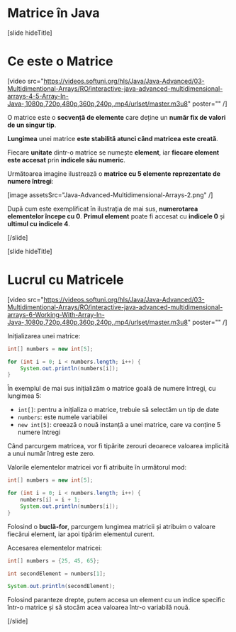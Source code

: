 # Matrice în Java

[slide hideTitle]

# Ce este o Matrice

[video src="https://videos.softuni.org/hls/Java/Java-Advanced/03-Multidimentional-Arrays/RO/interactive-java-advanced-multidimensional-arrays-4-5-Array-In-Java-,1080p,720p,480p,360p,240p,.mp4/urlset/master.m3u8" poster="" /]

O matrice este o **secvență de elemente** care deține un **număr fix de valori de un singur tip**.

**Lungimea** unei matrice **este stabilită atunci când matricea este creată**.

Fiecare **unitate** dintr-o matrice se numește **element**, iar **fiecare element este accesat** prin **indicele său numeric**.

Următoarea imagine ilustrează o **matrice cu 5 elemente reprezentate de numere întregi**:

[image assetsSrc="Java-Advanced-Multidimensional-Arrays-2.png" /]

După cum este exemplificat în ilustrația de mai sus, **numerotarea elementelor începe cu 0**. **Primul element** poate fi accesat cu **indicele 0** și **ultimul cu indicele 4**.

[/slide]


[slide hideTitle]

# Lucrul cu Matricele

[video src="https://videos.softuni.org/hls/Java/Java-Advanced/03-Multidimentional-Arrays/RO/interactive-java-advanced-multidimensional-arrays-6-Working-With-Array-In-Java-,1080p,720p,480p,360p,240p,.mp4/urlset/master.m3u8" poster="" /]

Inițializarea unei matrice:

```java live
int[] numbers = new int[5];

for (int i = 0; i < numbers.length; i++) {
    System.out.println(numbers[i]);
}
```

În exemplul de mai sus inițializăm o matrice goală de numere întregi, cu lungimea 5:

- `int[]`: pentru a inițializa o matrice, trebuie să selectăm un tip de date
- `numbers`: este numele variabilei
- `new int[5]`: creează o nouă instanță a unei matrice, care va conține 5 numere întregi

Când parcurgem matricea, vor fi tipărite zerouri deoarece valoarea implicită a unui număr întreg este zero.

Valorile elementelor matricei vor fi atribuite în următorul mod:

```java live
int[] numbers = new int[5];

for (int i = 0; i < numbers.length; i++) {
    numbers[i] = i + 1;
    System.out.println(numbers[i]);
}
```

Folosind o **buclă-for**, parcurgem lungimea matricii și atribuim o valoare fiecărui element, iar apoi tipărim elementul curent.

Accesarea elementelor matricei:
  
``` java live
int[] numbers = {25, 45, 65};

int secondElement = numbers[1];

System.out.println(secondElement);
```

Folosind paranteze drepte, putem accesa un element cu un indice specific într-o matrice și să stocăm acea valoarea într-o variabilă nouă.

[/slide]
